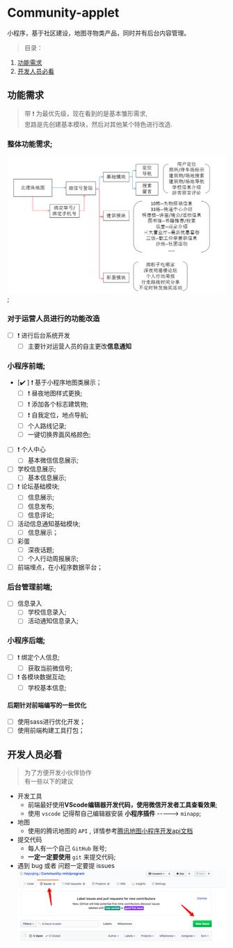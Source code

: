 # Community-applet
小程序，基于社区建设，地图寻物类产品，同时并有后台内容管理。

> 目录：

1. [功能需求](#功能需求)
2. [开发人员必看](#开发人员必看)

## 功能需求

> 带 ❗️ 为最优先级，现在看到的是基本雏形需求, <br>
> 思路是先创建基本模块，然后对其他某个特色进行改造.

### 整体功能需求;
![image](./readme-imgs/function.png);

### 对于运营人员进行的功能改造
- [ ] ❗️ 进行后台系统开发
    - [ ] 主要针对运营人员的自主更改**信息通知**

### 小程序前端;
- [✔️ ] ❗️ 基于小程序地图类展示；
    - [ ] ❗️ 昼夜地图样式更换;
    - [ ] ❗️ 添加各个标志建筑物;
    - [ ] ❗️ 自我定位，地点导航;
    - [ ]    个人路线记录;
    - [ ]    一键切换界面风格颜色;
- [ ] ❗️ 个人中心
    - [ ] 基本微信信息展示;
- [ ] 学校信息展示;
    - [ ] 基本信息展示;
- [ ] ❗️ 论坛基础模块;
    - [ ] 信息展示;
    - [ ] 信息发布;
    - [ ] 信息评论;
- [ ] 活动信息通知基础模块;
    - [ ] 信息展示；
- [ ] 彩蛋
    - [ ] 深夜话题;
    - [ ] 个人行动周报展示;
    
- [ ] 前端埋点，在小程序数据平台；

### 后台管理前端;
- [ ] 信息录入
    - [ ] 学校信息录入;
    - [ ] 活动通知信息录入;

### 小程序后端;
- [ ] ❗️ 绑定个人信息;
    - [ ] 获取当前微信号;
- [ ] ❗️ 各模块数据互动;
    - [ ] 学校基本信息;

#### 后期针对前端编写的一些优化
- [ ] 使用sass进行优化开发；
- [ ] 使用前端构建工具打包；

## 开发人员必看

> 为了方便开发小伙伴协作<br>
> 有一些以下的建议

- 开发工具
    + 前端最好使用**VScode编辑器开发代码，使用微信开发者工具查看效果**;
    + 使用 `vscode` 记得帮自己编辑器安装 **小程序插件** -----> `minapp`;
- 地图
    + 使用的腾讯地图的 `API` , 详情参考[腾讯地图小程序开发api文档](https://lbs.qq.com/qqmap_wx_jssdk/index.html)
- 提交代码
    + 每人有一个自己 `GitHub` 账号;
    + **一定一定要使用** `git` 来提交代码;
- 遇到 bug 或者 问题一定要提 issues
     ![image](./readme-imgs/issues.png)

